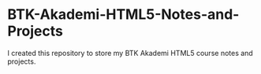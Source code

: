 # BTK-Akademi-HTML5-Notes-and-Projects
I created this repository to store my BTK Akademi HTML5 course notes and projects.
